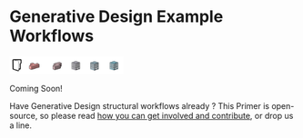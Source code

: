 # Generative Design Example Workflows

<img src="../../assets/sample/workflows2.png" style="width:200px;"/>

Coming Soon! 

Have Generative Design structural workflows already ? This Primer is open-source, so please read [how you can get involved and contribute](https://refineryprimer.dynamobim.org/#open-source), or drop us a line.
